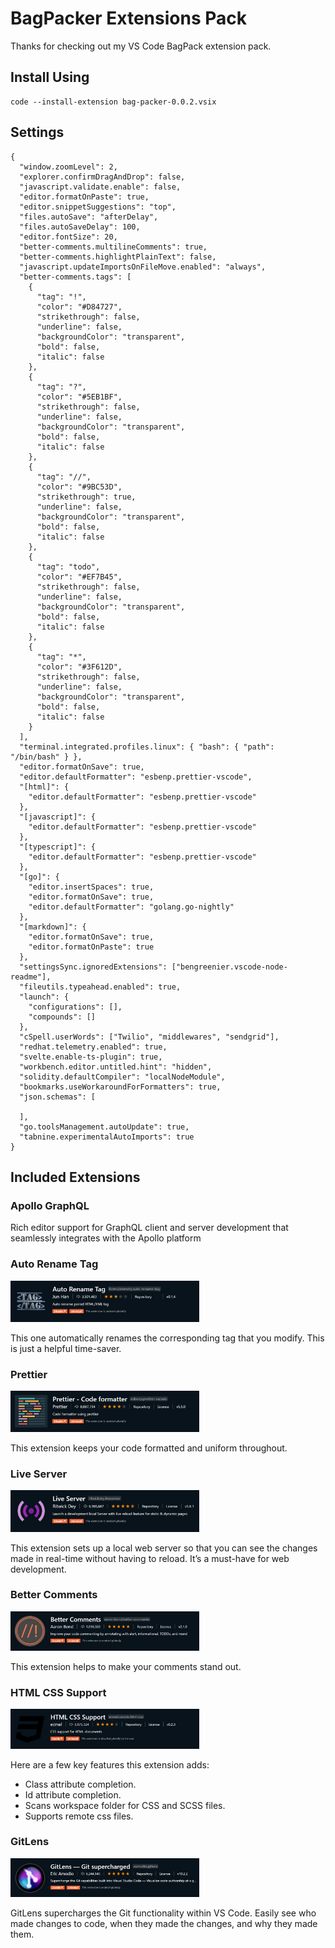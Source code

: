 # BagPacker Extensions Pack

<!-- [![Version](https://vsmarketplacebadge.apphb.com/version/codeSTACKr.superhero-extensions.svg?subject=SuperHero%20Extensions&colorA=09131b&colorB=ff652f)](https://marketplace.visualstudio.com/items?itemName=codeSTACKr.superhero-extensions)
[![Rating](https://vsmarketplacebadge.apphb.com/rating-short/codeSTACKr.superhero-extensions.svg?label=Ratings&colorA=09131b&colorB=ff652f)](https://marketplace.visualstudio.com/items?itemName=codeSTACKr.superhero-extensions&ssr=false#review-details)
[![Become A VS Code SuperHero](https://img.shields.io/badge/-Become%20A%20VS%20Code%20SuperHero%20%E2%86%92-gray.svg?colorB=ff652f)](http://vsCodeHero.com) -->

Thanks for checking out my VS Code BagPack extension pack.

## Install Using

```
code --install-extension bag-packer-0.0.2.vsix
```

## Settings

```
{
  "window.zoomLevel": 2,
  "explorer.confirmDragAndDrop": false,
  "javascript.validate.enable": false,
  "editor.formatOnPaste": true,
  "editor.snippetSuggestions": "top",
  "files.autoSave": "afterDelay",
  "files.autoSaveDelay": 100,
  "editor.fontSize": 20,
  "better-comments.multilineComments": true,
  "better-comments.highlightPlainText": false,
  "javascript.updateImportsOnFileMove.enabled": "always",
  "better-comments.tags": [
    {
      "tag": "!",
      "color": "#D84727",
      "strikethrough": false,
      "underline": false,
      "backgroundColor": "transparent",
      "bold": false,
      "italic": false
    },
    {
      "tag": "?",
      "color": "#5EB1BF",
      "strikethrough": false,
      "underline": false,
      "backgroundColor": "transparent",
      "bold": false,
      "italic": false
    },
    {
      "tag": "//",
      "color": "#9BC53D",
      "strikethrough": true,
      "underline": false,
      "backgroundColor": "transparent",
      "bold": false,
      "italic": false
    },
    {
      "tag": "todo",
      "color": "#EF7B45",
      "strikethrough": false,
      "underline": false,
      "backgroundColor": "transparent",
      "bold": false,
      "italic": false
    },
    {
      "tag": "*",
      "color": "#3F612D",
      "strikethrough": false,
      "underline": false,
      "backgroundColor": "transparent",
      "bold": false,
      "italic": false
    }
  ],
  "terminal.integrated.profiles.linux": { "bash": { "path": "/bin/bash" } },
  "editor.formatOnSave": true,
  "editor.defaultFormatter": "esbenp.prettier-vscode",
  "[html]": {
    "editor.defaultFormatter": "esbenp.prettier-vscode"
  },
  "[javascript]": {
    "editor.defaultFormatter": "esbenp.prettier-vscode"
  },
  "[typescript]": {
    "editor.defaultFormatter": "esbenp.prettier-vscode"
  },
  "[go]": {
    "editor.insertSpaces": true,
    "editor.formatOnSave": true,
    "editor.defaultFormatter": "golang.go-nightly"
  },
  "[markdown]": {
    "editor.formatOnSave": true,
    "editor.formatOnPaste": true
  },
  "settingsSync.ignoredExtensions": ["bengreenier.vscode-node-readme"],
  "fileutils.typeahead.enabled": true,
  "launch": {
    "configurations": [],
    "compounds": []
  },
  "cSpell.userWords": ["Twilio", "middlewares", "sendgrid"],
  "redhat.telemetry.enabled": true,
  "svelte.enable-ts-plugin": true,
  "workbench.editor.untitled.hint": "hidden",
  "solidity.defaultCompiler": "localNodeModule",
  "bookmarks.useWorkaroundForFormatters": true,
  "json.schemas": [

  ],
  "go.toolsManagement.autoUpdate": true,
  "tabnine.experimentalAutoImports": true
}
```

## Included Extensions


### Apollo GraphQL


Rich editor support for GraphQL client and server development that seamlessly integrates with the Apollo platform


### Auto Rename Tag

<img src="https://raw.githubusercontent.com/codeSTACKr/superhero-extensions/master/images/ext_autorename.jpg" alt="Auto Rename Tag" width="60%" />

This one automatically renames the corresponding tag that you modify. This is just a helpful time-saver.

### Prettier

<img src="https://raw.githubusercontent.com/codeSTACKr/superhero-extensions/master/images/ext_prettier.jpg" alt="Prettier" width="60%" />

This extension keeps your code formatted and uniform throughout.

### Live Server

<img src="https://raw.githubusercontent.com/codeSTACKr/superhero-extensions/master/images/ext_liveserver.jpg" alt="Live Server" width="60%" />

This extension sets up a local web server so that you can see the changes made in real-time without having to reload. It’s a must-have for web development.

### Better Comments

<img src="https://raw.githubusercontent.com/codeSTACKr/superhero-extensions/master/images/ext_bettercomments.jpg" alt="Better Comments" width="60%" />

This extension helps to make your comments stand out.

### HTML CSS Support

<img src="https://raw.githubusercontent.com/codeSTACKr/superhero-extensions/master/images/ext_htmlcsssupport.jpg" alt="HTML CSS Support" width="60%" />

Here are a few key features this extension adds:

- Class attribute completion.
- Id attribute completion.
- Scans workspace folder for CSS and SCSS files.
- Supports remote css files.

### GitLens

<img src="https://raw.githubusercontent.com/codeSTACKr/superhero-extensions/master/images/gitlens.jpg" alt="GitLens" width="60%" />

GitLens supercharges the Git functionality within VS Code. Easily see who made changes to code, when they made the changes, and why they made them.




